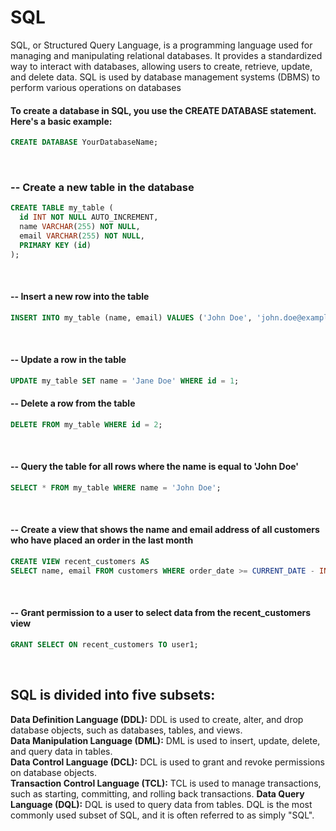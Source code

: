 # SQL
SQL, or Structured Query Language, is a programming language used for managing and manipulating relational databases. It provides a standardized way to interact with databases, allowing users to create, retrieve, update, and delete data. SQL is used by database management systems (DBMS) to perform various operations on databases

#### To create a database in SQL, you use the CREATE DATABASE statement. Here's a basic example:
```sql
CREATE DATABASE YourDatabaseName;
```
<br>

### -- Create a new table in the database
```sql
CREATE TABLE my_table (
  id INT NOT NULL AUTO_INCREMENT,
  name VARCHAR(255) NOT NULL,
  email VARCHAR(255) NOT NULL,
  PRIMARY KEY (id)
);
```
<br>

#### -- Insert a new row into the table
```sql
INSERT INTO my_table (name, email) VALUES ('John Doe', 'john.doe@example.com');
```
<br>

#### -- Update a row in the table
```sql
UPDATE my_table SET name = 'Jane Doe' WHERE id = 1;
```

#### -- Delete a row from the table
```sql
DELETE FROM my_table WHERE id = 2;
```
<br>

#### -- Query the table for all rows where the name is equal to 'John Doe'
```sql
SELECT * FROM my_table WHERE name = 'John Doe';
```
<br>

#### -- Create a view that shows the name and email address of all customers who have placed an order in the last month
```sql
CREATE VIEW recent_customers AS
SELECT name, email FROM customers WHERE order_date >= CURRENT_DATE - INTERVAL 1 MONTH;
```
<br>

#### -- Grant permission to a user to select data from the recent_customers view
```sql
GRANT SELECT ON recent_customers TO user1;
```
<br>

## SQL is divided into five subsets:
**Data Definition Language (DDL):** DDL is used to create, alter, and drop database objects, such as databases, tables, and views.<br>
**Data Manipulation Language (DML):** DML is used to insert, update, delete, and query data in tables.<br>
**Data Control Language (DCL):** DCL is used to grant and revoke permissions on database objects.<br>
**Transaction Control Language (TCL):** TCL is used to manage transactions, such as starting, committing, and rolling back transactions.
**Data Query Language (DQL):** DQL is used to query data from tables. DQL is the most commonly used subset of SQL, and it is often referred to as simply "SQL".
